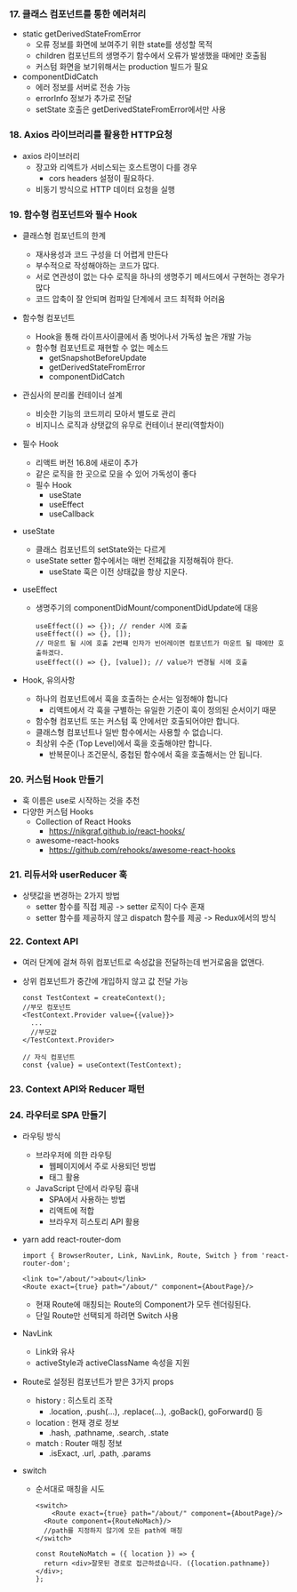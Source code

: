 

### 17. 클래스 컴포넌트를 통한 에러처리

- static getDerivedStateFromError
  - 오류 정보를 화면에 보여주기 위한 state를 생성할 목적
  - children 컴포넌트의 생명주기 함수에서 오류가 발생했을 때에만 호출됨
  - 커스텀 화면을 보기위해서는 production 빌드가 필요
- componentDidCatch
  - 에러 정보를 서버로 전송 가능
  - errorInfo 정보가 추가로 전달
  - setState 호출은 getDerivedStateFromError에서만 사용



### 18. Axios 라이브러리를 활용한 HTTP요청

- axios 라이브러리
  - 장고와 리엑트가 서비스되는 호스트명이 다를 경우 
    - cors headers 설정이 필요하다.
  - 비동기 방식으로 HTTP 데이터 요청을 실행



### 19. 함수형 컴포넌트와 필수 Hook

- 클래스형 컴포넌트의 한계

  - 재사용성과 코드 구성을 더 어렵게 만든다
  - 부수적으로 작성해야하는 코드가 많다.
  - 서로 연관성이 없는 다수 로직을 하나의 생명주기 메서드에서 구현하는 경우가 많다
  - 코드 압축이 잘 안되며 컴파일 단계에서 코드 최적화 어러움

- 함수형 컴포넌트

  - Hook을 통해 라이프사이클에서 좀 벗어나서 가독성 높은 개발 가능
  - 함수형 컴포넌트로 재현할 수 없는 메소드
    - getSnapshotBeforeUpdate
    - getDerivedStateFromError
    - componentDidCatch

- 관심사의 분리롤 컨테이너 설계

  - 비슷한 기능의 코드끼리 모아서 별도로 관리
  - 비지니스 로직과 상탯값의 유무로 컨테이너 분리(역할차이)

- 필수 Hook

  - 리액트 버전 16.8에 새로이 추가
  - 같은 로직을 한 곳으로 모을 수 있어  가독성이 좋다
  - 필수 Hook
    - useState
    - useEffect
    - useCallback

- useState

  - 클래스 컴포넌트의 setState와는 다르게
  - useState setter 함수에서는 매번 전체값을 지정해줘야 한다.
    - useState 훅은 이전 상태값을 항상 지운다.

- useEffect

  - 생명주기의 componentDidMount/componentDidUpdate에 대응

    ```react
    useEffect(() => {}); // render 시에 호출
    useEffect(() => {}, []); 
    // 마운트 될 시에 호출 2번쨰 인자가 빈어레이면 컴포넌트가 마운트 될 때에만 호출하겠다.
    useEffect(() => {}, [value]); // value가 변경될 시에 호출
    ```

- Hook, 유의사항

  - 하나의 컴포넌트에서 훅을 호출하는 순서는 일정해야 합니다
    - 리액트에서 각 훅을 구별하는 유일한 기준이 훅이 정의된 순서이기 때문
  -  함수형 컴포넌트 또는 커스텀 훅 안에서만 호출되어야만 합니다.
    - 클래스형 컴포넌트나 일반 함수에서는 사용할 수 없습니다.
  - 최상위 수준 (Top Level)에서 훅을 호출해야만 합니다. 
    - 반복문이나 조건문식, 중첩된 함수에서 훅을 호출해서는 안 됩니다.



### 20. 커스텀 Hook 만들기

- 훅 이름은 use로 시작하는 것을 추천
- 다양한 커스텀 Hooks
  - Collection of React Hooks
    - https://nikgraf.github.io/react-hooks/
  - awesome-react-hooks
    - https://github.com/rehooks/awesome-react-hooks



### 21. 리듀서와 userReducer 훅

- 상탯값을 변경하는 2가지 방법
  - setter 함수를 직접 제공 -> setter 로직이 다수 혼재
  - setter 함수를 제공하지 않고 dispatch 함수를 제공 -> Redux에서의 방식



### 22. Context API

- 여러 단계에 걸쳐 하위 컴포넌트로 속성값을 전달하는데 번거로움을 없앤다.

- 상위 컴포넌트가 중간에 개입하지 않고 값 전달 가능

  ```react
  const TestContext = createContext();
  //부모 컴포넌트
  <TestContext.Provider value={{value}}>
    ...
    //부모값
  </TestContext.Provider>
  ```

  ```react
  // 자식 컴포넌트
  const {value} = useContext(TestContext);
  ```

  

### 23. Context API와 Reducer 패턴



### 24. 라우터로 SPA 만들기

- 라우팅 방식

  - 브라우저에 의한 라우팅
    - 웹페이지에서 주로 사용되던 방법
    - <a> 태그 활용
  - JavaScript 단에서 라우팅 흉내
    - SPA에서 사용하는 방법
    - 리액트에 적합
    - 브라우저 히스토리 API 활용

- yarn add react-router-dom

  ```react
  import { BrowserRouter, Link, NavLink, Route, Switch } from 'react-router-dom';
  
  <link to="/about/">about</link>
  <Route exact={true} path="/about/" component={AboutPage}/>
  ```

  - 현재 Route에 매칭되는 Route의 Component가 모두 렌더링된다.
  - 단일 Route만 선택되게 하려면  Switch 사용

- NavLink

  - Link와 유사
  - activeStyle과 activeClassName 속성을 지원

- Route로 설정된 컴포넌트가 받은 3가지 props

  - history : 히스토리 조작	
    - .location, .push(...), .replace(...), .goBack(), goForward() 등
  - location : 현재 경로 정보
    - .hash, .pathname, .search, .state
  - match : Router 매칭 정보
    - .isExact, .url, .path, .params

- switch

  - 순서대로 매칭을 시도

    ```react
    <switch>
    	<Route exact={true} path="/about/" component={AboutPage}/>
      <Route component={RouteNoMach}/>
      //path를 지정하지 않기에 모든 path에 매칭
    </switch>
    
    const RouteNoMatch = ({ location }) => {
      return <div>잘못된 경로로 접근하셨습니다. ({location.pathname})</div>;
    };
    ```

    

